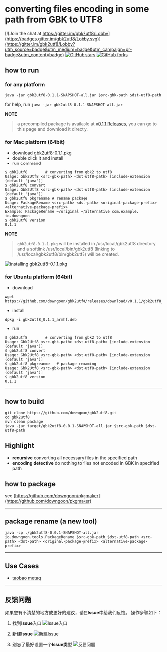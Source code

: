 # converting files encoding in some path from GBK to UTF8

[![Join the chat at https://gitter.im/gbk2utf8/Lobby](https://badges.gitter.im/gbk2utf8/Lobby.svg)](https://gitter.im/gbk2utf8/Lobby?utm_source=badge&utm_medium=badge&utm_campaign=pr-badge&utm_content=badge) [![GitHub stars](https://img.shields.io/github/stars/downgoon/gbk2utf8.svg)](https://github.com/downgoon/gbk2utf8/stargazers) [![GitHub forks](https://img.shields.io/github/forks/downgoon/gbk2utf8.svg)](https://github.com/downgoon/gbk2utf8/network) 

## how to run

### for any platform

``java -jar gbk2utf8-0.1.1-SNAPSHOT-all.jar $src-gbk-path $dst-utf8-path``

for help, run ``java -jar gbk2utf8-0.1.1-SNAPSHOT-all.jar``

**NOTE**

>a precompiled package is available at [v0.1.1 Releases](https://github.com/downgoon/gbk2utf8/releases/tag/v0.1.1), you can go to this page and download it directly.

### for Mac platform  (64bit)

- download [gbk2utf8-0.1.1.pkg](https://github.com/downgoon/gbk2utf8/releases/download/v0.1.1/gbk2utf8-0.1.1.pkg)
- double click it and install
- run command

```
$ gbk2utf8        # converting from gbk2 to utf8
Usage: Gbk2Utf8 <src-gbk-path> <dst-utf8-path> [include-extension (default 'java')]
$ gbk2utf8 convert
Usage: Gbk2Utf8 <src-gbk-path> <dst-utf8-path> [include-extension (default 'java')]
$ gbk2utf8 pkgrename # rename package
Usage: PackageRename <src-path> <dst-path> <original-package-prefix> <alternative-package-prefix>
Example: PackageRename ~/original ~/alternative com.example. io.downgoon
$ gbk2utf8 version
0.1.1
```

**NOTE**
>``gbk2utf8-0.1.1.pkg`` will be installed in /usr/local/gbk2utf8 directory and a softlink /usr/local/bin/gbk2utf8 (linking to /usr/local/gbk2utf8/bin/gbk2utf8) will be created. 

![installing gbk2utf8-0.1.1.pkg](https://cloud.githubusercontent.com/assets/23731186/24492177/081a1266-155d-11e7-91bd-207fd2c9a2f7.png)


### for Ubuntu platform  (64bit)

- download
```
wget  https://github.com/downgoon/gbk2utf8/releases/download/v0.1.1/gbk2utf8_0.1.1_armhf.deb
```

- install
```
dpkg -i gbk2utf8_0.1.1_armhf.deb
```

- run

```
$ gbk2utf8        # converting from gbk2 to utf8
Usage: Gbk2Utf8 <src-gbk-path> <dst-utf8-path> [include-extension (default 'java')]
$ gbk2utf8 convert
Usage: Gbk2Utf8 <src-gbk-path> <dst-utf8-path> [include-extension (default 'java')]
$ gbk2utf8 pkgreanme   # package renaming
Usage: Gbk2Utf8 <src-gbk-path> <dst-utf8-path> [include-extension (default 'java')]
$ gbk2utf8 version
0.1.1
```



-----

## how to build

	git clone https://github.com/downgoon/gbk2utf8.git
	cd gbk2utf8
	mvn clean package
	java -jar target/gbk2utf8-0.0.1-SNAPSHOT-all.jar $src-gbk-path $dst-utf8-path	
	
## Highlight

* **recursive** converting all necessary files in the specified path
* **encoding detective** do nothing to files not encoded in GBK in specified path 

## how to package

see [https://github.com/downgoon/pkgmaker](https://github.com/downgoon/pkgmaker)

---

## package rename  (a new tool)

``java -cp ./gbk2utf8-0.0.1-SNAPSHOT-all.jar io.downgoon.tools.PackageRename $src-gbk-path $dst-utf8-path <src-path> <dst-path> <original-package-prefix> <alternative-package-prefix>``

---

## Use Cases

- [taobao metaq](https://github.com/killme2008/Metamorphosis/issues/130)

---

## 反馈问题

如果您有不清楚的地方或更好的建议，请在**Issue**中给我们反馈。
操作步骤如下：

1. 找到**Issue**入口
![Issue入口](https://cloud.githubusercontent.com/assets/23731186/20863916/7075a704-ba17-11e6-8d18-3670c59c5781.png)

2. 新建**Issue**
![新建Issue](https://cloud.githubusercontent.com/assets/23731186/20863922/beb848ae-ba17-11e6-93e9-4a6278d8816a.png)

3. 别忘了最好设置一个**Issue**类型
![反馈问题](https://cloud.githubusercontent.com/assets/23731186/20863944/254c597a-ba18-11e6-9df7-d6f23ca1cf7e.png)


